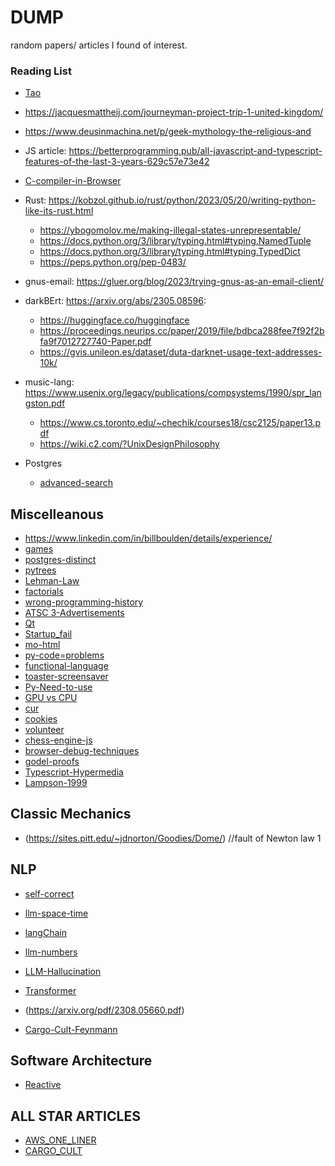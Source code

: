 # DUMP
random papers/ articles I found of interest.

### Reading List

- [Tao](https://www.mit.edu/~xela/tao.html "philosophy of programming in terms of Tao")

- https://jacquesmattheij.com/journeyman-project-trip-1-united-kingdom/

- https://www.deusinmachina.net/p/geek-mythology-the-religious-and

- JS article: https://betterprogramming.pub/all-javascript-and-typescript-features-of-the-last-3-years-629c57e73e42

- [C-compiler-in-Browser](https://lupyuen.codeberg.page/articles/tcc.html)

- Rust: https://kobzol.github.io/rust/python/2023/05/20/writing-python-like-its-rust.html
   - https://ybogomolov.me/making-illegal-states-unrepresentable/
   - https://docs.python.org/3/library/typing.html#typing.NamedTuple
   - https://docs.python.org/3/library/typing.html#typing.TypedDict
   - https://peps.python.org/pep-0483/

- gnus-email: https://gluer.org/blog/2023/trying-gnus-as-an-email-client/

- darkBErt: https://arxiv.org/abs/2305.08596:
   - https://huggingface.co/huggingface
   - https://proceedings.neurips.cc/paper/2019/file/bdbca288fee7f92f2bfa9f7012727740-Paper.pdf
   - https://gvis.unileon.es/dataset/duta-darknet-usage-text-addresses-10k/

- music-lang: https://www.usenix.org/legacy/publications/compsystems/1990/spr_langston.pdf
   - https://www.cs.toronto.edu/~chechik/courses18/csc2125/paper13.pdf
   - https://wiki.c2.com/?UnixDesignPhilosophy

- Postgres
  - [advanced-search](https://xata.io/blog/postgres-full-text-search-engine)

## Miscelleanous

- https://www.linkedin.com/in/billboulden/details/experience/
- [games](https://www.engineersneedart.com/blog/samestop/samestop.html)
- [postgres-distinct](https://hakibenita.com/the-many-faces-of-distinct-in-postgre-sql)
- [pytrees](https://jax.readthedocs.io/en/latest/pytrees.html)
- [Lehman-Law](https://bartwullems.blogspot.com/2023/05/lehmans-laws-of-software-evolution.html)
- [factorials](https://www.johndcook.com/blog/2023/06/23/every-factorial-is-a-power/)
- [wrong-programming-history](http://james-iry.blogspot.com/2009/05/brief-incomplete-and-mostly-wrong.html)
- [ATSC 3-Advertisements](https://www.msn.com/en-us/news/technology/how-will-atsc-30-transform-tv-advertising/ar-AA1dGfvZ)
- [Qt](https://en.wikipedia.org/wiki/Qt_(software))
- [Startup_fail](https://longform.asmartbear.com/problem/)
- [mo-html](https://www.patrickweaver.net/blog/a-blog-post-with-every-html-element/)
- [py-code=problems](https://wsdookadr.github.io/posts/p10/)
- [functional-language](https://dreamsongs.com/Files/clos-cacm.pdf)
- [toaster-screensaver](https://www.bryanbraun.com/after-dark-css/all/flying-toasters.html)
- [Py-Need-to-use](https://minepi.com/developers/why-build-on-pi/)
- [GPU vs CPU](https://www.quora.com/Why-are-GPUs-well-suited-to-deep-learning)
- [cur](https://antonz.org/mastering-curl/)
- [cookies](https://www.quirksmode.org/js/cookies.html)
- [volunteer](https://www.madhousers.net/)
- [chess-engine-js](https://vole.wtf/kilobytes-gambit/)
- [browser-debug-techniques](https://alan.norbauer.com/articles/browser-debugging-tricks)
- [godel-proofs](https://www.quantamagazine.org/how-godels-proof-works-20200714/)
- [Typescript-Hypermedia](https://www.daniellittle.dev/type-safe-hypermedia-controls)
- [Lampson-1999](https://danluu.com/butler-lampson-1999/)

## Classic Mechanics

- (https://sites.pitt.edu/~jdnorton/Goodies/Dome/) //fault of Newton law 1

## NLP

- [self-correct](https://bdtechtalks.com/2023/10/09/llm-self-correction-reasoning-failures/)
- [llm-space-time](https://arxiv.org/pdf/2310.02207.pdf)
- [langChain](https://www.langchain.com/)
- [llm-numbers](https://www.anyscale.com/blog/num-every-llm-developer-should-know)
- [LLM-Hallucination](https://arxiv.org/pdf/2401.11817.pdf)
- [Transformer](https://jalammar.github.io/illustrated-transformer/)


- (https://arxiv.org/pdf/2308.05660.pdf)
- [Cargo-Cult-Feynmann](https://calteches.library.caltech.edu/51/2/CargoCult.htm)

## Software Architecture
- [Reactive](https://www.reactivemanifesto.org/)

## ALL STAR ARTICLES

- [AWS_ONE_LINER](https://adayinthelifeof.nl/2020/05/20/aws.html)
- [CARGO_CULT](https://dl.acm.org/doi/pdf/10.1145/3595860)
